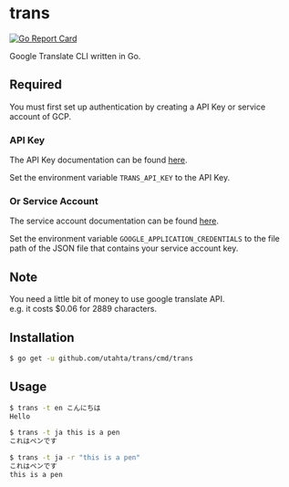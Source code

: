 # trans

[![Go Report Card](https://goreportcard.com/badge/github.com/utahta/trans)](https://goreportcard.com/report/github.com/utahta/trans)

Google Translate CLI written in Go.

## Required

You must first set up authentication by creating a API Key or service account of GCP.

### API Key

The API Key documentation can be found [here](https://cloud.google.com/translate/docs/auth#using_an_api_key).

Set the environment variable `TRANS_API_KEY` to the API Key.

### Or Service Account

The service account documentation can be found [here](https://cloud.google.com/iam/docs/creating-managing-service-accounts).

Set the environment variable `GOOGLE_APPLICATION_CREDENTIALS` to the file path of the JSON file that contains your service account key.

## Note

You need a little bit of money to use google translate API.  
e.g. it costs $0.06 for 2889 characters.

## Installation

```sh
$ go get -u github.com/utahta/trans/cmd/trans
```

## Usage

```sh
$ trans -t en こんにちは
Hello
```
```sh
$ trans -t ja this is a pen
これはペンです
```
```sh
$ trans -t ja -r "this is a pen"
これはペンです
this is a pen
```